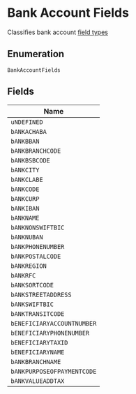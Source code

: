 
# Bank Account Fields

Classifies bank account [field types](#/rest/models/structures/bank-account-fields)

## Enumeration

`BankAccountFields`

## Fields

| Name |
|  --- |
| `uNDEFINED` |
| `bANKACHABA` |
| `bANKBBAN` |
| `bANKBRANCHCODE` |
| `bANKBSBCODE` |
| `bANKCITY` |
| `bANKCLABE` |
| `bANKCODE` |
| `bANKCURP` |
| `bANKIBAN` |
| `bANKNAME` |
| `bANKNONSWIFTBIC` |
| `bANKNUBAN` |
| `bANKPHONENUMBER` |
| `bANKPOSTALCODE` |
| `bANKREGION` |
| `bANKRFC` |
| `bANKSORTCODE` |
| `bANKSTREETADDRESS` |
| `bANKSWIFTBIC` |
| `bANKTRANSITCODE` |
| `bENEFICIARYACCOUNTNUMBER` |
| `bENEFICIARYPHONENUMBER` |
| `bENEFICIARYTAXID` |
| `bENEFICIARYNAME` |
| `bANKBRANCHNAME` |
| `bANKPURPOSEOFPAYMENTCODE` |
| `bANKVALUEADDTAX` |


